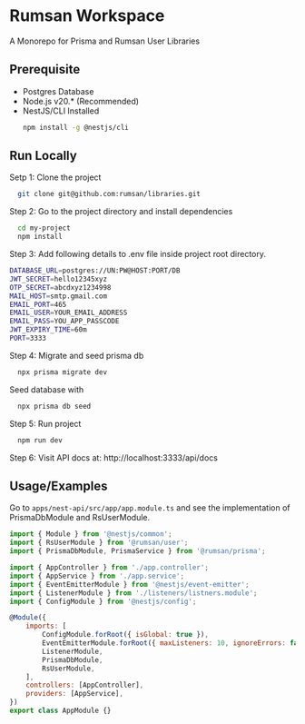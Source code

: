 # Rumsan Workspace

A Monorepo for Prisma and Rumsan User Libraries

## Prerequisite

- Postgres Database
- Node.js v20.\* (Recommended)
- NestJS/CLI Installed
  ```bash
  npm install -g @nestjs/cli
  ```

## Run Locally

Setp 1: Clone the project

```bash
  git clone git@github.com:rumsan/libraries.git
```

Step 2: Go to the project directory and install dependencies

```bash
  cd my-project
  npm install
```

Step 3: Add following details to .env file inside project root directory.

```bash
DATABASE_URL=postgres://UN:PW@HOST:PORT/DB
JWT_SECRET=hello12345xyz
OTP_SECRET=abcdxyz1234998
MAIL_HOST=smtp.gmail.com
EMAIL_PORT=465
EMAIL_USER=YOUR_EMAIL_ADDRESS
EMAIL_PASS=YOU_APP_PASSCODE
JWT_EXPIRY_TIME=60m
PORT=3333
```

Step 4: Migrate and seed prisma db

```bash
  npx prisma migrate dev
```

Seed database with

```bash
  npx prisma db seed
```

Step 5: Run project

```bash
  npm run dev
```

Step 6: Visit API docs at: http://localhost:3333/api/docs

## Usage/Examples

Go to `apps/nest-api/src/app/app.module.ts` and see the implementation of PrismaDbModule and RsUserModule.

```javascript
import { Module } from '@nestjs/common';
import { RsUserModule } from '@rumsan/user';
import { PrismaDbModule, PrismaService } from '@rumsan/prisma';

import { AppController } from './app.controller';
import { AppService } from './app.service';
import { EventEmitterModule } from '@nestjs/event-emitter';
import { ListenerModule } from './listeners/listners.module';
import { ConfigModule } from '@nestjs/config';

@Module({
	imports: [
		ConfigModule.forRoot({ isGlobal: true }),
		EventEmitterModule.forRoot({ maxListeners: 10, ignoreErrors: false }),
		ListenerModule,
		PrismaDbModule,
		RsUserModule,
	],
	controllers: [AppController],
	providers: [AppService],
})
export class AppModule {}
```
